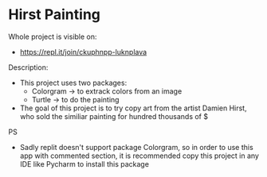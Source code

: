 # Hirst Painting

Whole project is visible on:
- https://repl.it/join/ckuphnpp-luknplava

Description:
- This project uses two packages:
   - Colorgram -> to extrack colors from an image
   - Turtle -> to do the painting
- The goal of this project is to try copy art from the artist Damien Hirst, who sold the similiar painting for hundred thousands of $

PS
- Sadly replit doesn't support package Colorgram, so in order to use this app with commented section, it is recommended copy this project in any IDE like Pycharm to install this package
